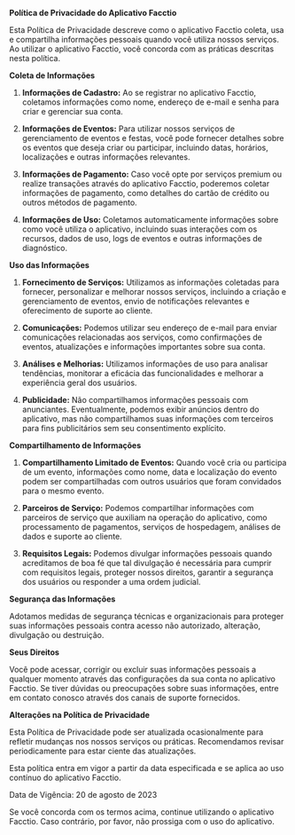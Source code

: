 **Política de Privacidade do Aplicativo Facctio**

Esta Política de Privacidade descreve como o aplicativo Facctio coleta, usa e compartilha informações pessoais quando você utiliza nossos serviços. Ao utilizar o aplicativo Facctio, você concorda com as práticas descritas nesta política.

**Coleta de Informações**

1. **Informações de Cadastro:** Ao se registrar no aplicativo Facctio, coletamos informações como nome, endereço de e-mail e senha para criar e gerenciar sua conta.

2. **Informações de Eventos:** Para utilizar nossos serviços de gerenciamento de eventos e festas, você pode fornecer detalhes sobre os eventos que deseja criar ou participar, incluindo datas, horários, localizações e outras informações relevantes.

3. **Informações de Pagamento:** Caso você opte por serviços premium ou realize transações através do aplicativo Facctio, poderemos coletar informações de pagamento, como detalhes do cartão de crédito ou outros métodos de pagamento.

4. **Informações de Uso:** Coletamos automaticamente informações sobre como você utiliza o aplicativo, incluindo suas interações com os recursos, dados de uso, logs de eventos e outras informações de diagnóstico.

**Uso das Informações**

1. **Fornecimento de Serviços:** Utilizamos as informações coletadas para fornecer, personalizar e melhorar nossos serviços, incluindo a criação e gerenciamento de eventos, envio de notificações relevantes e oferecimento de suporte ao cliente.

2. **Comunicações:** Podemos utilizar seu endereço de e-mail para enviar comunicações relacionadas aos serviços, como confirmações de eventos, atualizações e informações importantes sobre sua conta.

3. **Análises e Melhorias:** Utilizamos informações de uso para analisar tendências, monitorar a eficácia das funcionalidades e melhorar a experiência geral dos usuários.

4. **Publicidade:** Não compartilhamos informações pessoais com anunciantes. Eventualmente, podemos exibir anúncios dentro do aplicativo, mas não compartilhamos suas informações com terceiros para fins publicitários sem seu consentimento explícito.

**Compartilhamento de Informações**

1. **Compartilhamento Limitado de Eventos:** Quando você cria ou participa de um evento, informações como nome, data e localização do evento podem ser compartilhadas com outros usuários que foram convidados para o mesmo evento.

2. **Parceiros de Serviço:** Podemos compartilhar informações com parceiros de serviço que auxiliam na operação do aplicativo, como processamento de pagamentos, serviços de hospedagem, análises de dados e suporte ao cliente.

3. **Requisitos Legais:** Podemos divulgar informações pessoais quando acreditamos de boa fé que tal divulgação é necessária para cumprir com requisitos legais, proteger nossos direitos, garantir a segurança dos usuários ou responder a uma ordem judicial.

**Segurança das Informações**

Adotamos medidas de segurança técnicas e organizacionais para proteger suas informações pessoais contra acesso não autorizado, alteração, divulgação ou destruição.

**Seus Direitos**

Você pode acessar, corrigir ou excluir suas informações pessoais a qualquer momento através das configurações da sua conta no aplicativo Facctio. Se tiver dúvidas ou preocupações sobre suas informações, entre em contato conosco através dos canais de suporte fornecidos.

**Alterações na Política de Privacidade**

Esta Política de Privacidade pode ser atualizada ocasionalmente para refletir mudanças nos nossos serviços ou práticas. Recomendamos revisar periodicamente para estar ciente das atualizações.

Esta política entra em vigor a partir da data especificada e se aplica ao uso contínuo do aplicativo Facctio.

Data de Vigência: 20 de agosto de 2023

Se você concorda com os termos acima, continue utilizando o aplicativo Facctio. Caso contrário, por favor, não prossiga com o uso do aplicativo.
